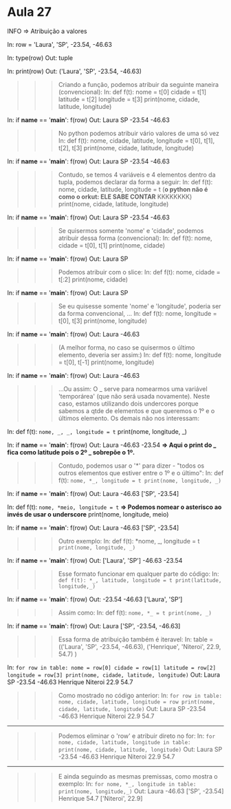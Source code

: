 # Aula 27

INFO => Atribuição a valores

In: row = 'Laura', 'SP', -23.54, -46.63

In: type(row)
Out:
    tuple

In: print(row)
Out:
    ('Laura', 'SP', -23.54, -46.63)

>>> Criando a função, podemos atribuir da seguinte maneira (convencional):
In: def f(t):
        nome = t[0]
        cidade = t[1]
        latitude = t[2]
        longitude = t[3]
        print(nome, cidade, latitude, longitude)

In: if __name__ == '__main__':
        f(row)
Out:
    Laura SP -23.54 -46.63

>>> No python podemos atribuir vário valores de uma só vez
In: def f(t):
        nome, cidade, latitude, longitude = t[0], t[1], t[2], t[3]
        print(nome, cidade, latitude, longitude)

In: if __name__ == '__main__':
        f(row)
Out:
    Laura SP -23.54 -46.63

>>> Contudo, se temos 4 variáveis e 4 elementos dentro da tupla, podemos declarar da forma a seguir:
In: def f(t):
        nome, cidade, latitude, longitude = t (__o python não é como o orkut: ELE SABE CONTAR__ KKKKKKKK)
        print(nome, cidade, latitude, longitude)

In: if __name__ == '__main__':
        f(row)
Out:
    Laura SP -23.54 -46.63

>>> Se quisermos somente 'nome' e 'cidade', podemos atribuir dessa forma (convencional):
In: def f(t):
        nome, cidade = t[0], t[1]
        print(nome, cidade)

In: if __name__ == '__main__':
        f(row)
Out:
    Laura SP

>>> Podemos atribuir com o slice:
In: def f(t):
        nome, cidade = t[:2]
        print(nome, cidade)

In: if __name__ == '__main__':
        f(row)
Out:
    Laura SP

>>> Se eu quisesse somente 'nome' e 'longitude', poderia ser da forma convencional, ...
In: def f(t):
        nome, longitude = t[0], t[3]
        print(nome, longitude)

In: if __name__ == '__main__':
        f(row)
Out:
    Laura -46.63

>>> (A melhor forma, no caso se quisermos o último elemento, deveria ser assim:)
In: def f(t):
        nome, longitude = t[0], t[-1]
        print(nome, longitude)

In: if __name__ == '__main__':
        f(row)
Out:
    Laura -46.63

>>> ...Ou assim: O _ serve para nomearmos uma variável 'temporárea' (que não será usada novamente). Neste caso, estamos utilizando dois undercores porque sabemos a qtde de elementos e que queremos o 1º e o últimos elemento. Os demais não nos interessam:

In: def f(t):
        `nome, _, _, longitude = t`
        print(nome, longitude, _)

In: if __name__ == '__main__':
        f(row)
Out:
    Laura -46.63 -23.54 __=> Aqui o print do _ fica como latitude pois o 2º _ sobrepõe o 1º.__

>>> Contudo, podemos usar o '*' para dizer - "todos os outros elementos que estiver entre o 1º e o último":
In: def f(t):
        `nome, *_, longitude = t
        print(nome, longitude, _)`

In: if __name__ == '__main__':
        f(row)
Out:
    Laura -46.63 ['SP', -23.54]

In: def f(t):
        `nome, *meio, longitude = t` __=> Podemos nomear o asterisco ao invés de usar o underscore__
        print(nome, longitude, meio)

In: if __name__ == '__main__':
        f(row)
Out:
    Laura -46.63 ['SP', -23.54]

>>> Outro exemplo:
In: def f(t):
        *nome, _, longitude = t
        `print(nome, longitude, _)`

In: if __name__ == '__main__':
        f(row)
Out:
    ['Laura', 'SP'] -46.63 -23.54

>>> Esse formato funcionar em qualquer parte do código:
In: `def f(t):
        *_, latitude, longitude = t
        print(latitude, longitude,_)`

In: if __name__ == '__main__':
        f(row)
Out:
    -23.54 -46.63 ['Laura', 'SP']

>>> Assim como:
In: def f(t):
        `nome, *_ = t
        print(nome, _)`

In: if __name__ == '__main__':
        f(row)
Out:
    Laura ['SP', -23.54, -46.63]

>>> Essa forma de atribuição também é iteravel:
In: table = (('Laura', 'SP', -23.54, -46.63),
             ('Henrique', 'Niteroi', 22.9, 54.7)
            )

In: `for row in table:
        nome = row[0]
        cidade = row[1]
        latitude = row[2]
        longitude = row[3]
        print(nome, cidade, latitude, longitude)`
Out:
    Laura SP -23.54 -46.63
    Henrique Niteroi 22.9 54.7

>>> Como mostrado no código anterior:
In: `for row in table:
        nome, cidade, latitude, longitude = row
        print(nome, cidade, latitude, longitude)`
Out:
    Laura SP -23.54 -46.63
    Henrique Niteroi 22.9 54.7

***

>>> Podemos eliminar o 'row' e atribuir direto no for:
In: `for nome, cidade, latitude, longitude in table:
        print(nome, cidade, latitude, longitude)`
Out:
    Laura SP -23.54 -46.63
    Henrique Niteroi 22.9 54.7

***

>>> E ainda seguindo as mesmas premissas, como mostra o exemplo:
In: `for nome, *_, longitude in table:
        print(nome, longitude,_)`
Out:
    Laura -46.63 ['SP', -23.54]
    Henrique 54.7 ['Niteroi', 22.9]
